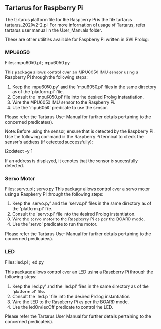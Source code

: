 ## Tartarus for Raspberry Pi

The tartarus platform file for the Raspberry Pi is the file tartarus tartarus_2020v2-2.pl. For more information of usage of Tartarus, refer tartarus user manual in the User_Manuals folder.

These are other utilities available for Raspberry Pi written in SWI Prolog:

### MPU6050

Files: mpu6050.pl ; mpu6050.py

This package allows control over an MPU6050 IMU sensor using a Raspberry Pi through the following steps:

1. Keep the 'mpu6050.py' and the 'mpu6050.pl' files in the same directory as of the 'platform.pl' file. 
2. Consult the 'mpu6050.pl' file into the desired Prolog instantiation.
3. Wire the MPU6050 IMU sensor to the Raspberry Pi.
4. Use the 'mpu6050' predicate to use the sensor.

Please refer the Tartarus User Manual for further details pertaining to the concerned predicate(s).

Note: Before using the sensor, ensure that is detected by the Raspberry Pi. Use the following command in the Raspberry Pi terminal to check the sensor's address (if detected successfully):

i2cdetect -y 1 

If an address is displayed, it denotes that the sensor is sucessfully detected. 


### Servo Motor

Files: servo.pl ; servo.py
This package allows control over a servo motor using a Raspberry Pi through the following steps:

1. Keep the 'servo.py' and the 'servo.pl' files in the same directory as of the 'platform.pl' file. 
2. Consult the 'servo.pl' file into the desired Prolog instantiation.
3. Wire the servo motor to the Raspberry Pi as per the BOARD mode.
4. Use the 'servo' predicate to run the motor.

Please refer the Tartarus User Manual for further details pertaining to the concerned predicate(s).

### LED

Files: led.pl ; led.py

This package allows control over an LED using a Raspberry Pi through the following steps:

1. Keep the 'led.py' and the 'led.pl' files in the same directory as of the 'platform.pl' file. 
2. Consult the 'led.pl' file into the desired Prolog instantiation.
3. Wire the LED to the Raspberry Pi as per the BOARD mode.
4. Use the ledOn/ledOff predicate to control the LED.

Please refer the Tartarus User Manual for further details pertaining to the concerned predicate(s).

